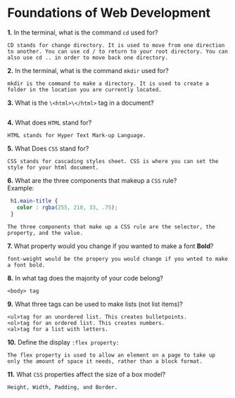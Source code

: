 # Foundations of Web Development

**1.** In the terminal, what is the command `cd` used for?
<!-- enter you answer in the space below -->
```
CD stands for change directory. It is used to move from one direction to another. You can use cd / to return to your root directory. You can also use cd .. in order to move back one directory.
```

**2.** In the terminal, what is the command `mkdir` used for?
<!-- enter you answer in the space below -->
```
mkdir is the command to make a directory. It is used to create a folder in the location you are currently located.
```

**3.** What is the `\<html>\</html>` tag in a document?
<!-- enter you answer in the space below -->
```

```

**4.** What does `HTML` stand for?
<!-- enter you answer in the space below -->
```
HTML stands for Hyper Text Mark-up Language.
```

**5.** What Does `CSS` stand for?
<!-- enter you answer in the space below -->
```
CSS stands for cascading styles sheet. CSS is where you can set the style for your html document.
```

**6.** What are the three components that makeup a `CSS` rule? <br> Example:
```css
 h1.main-title {
   color : rgba(255, 210, 33, .75);
 }
```
<!-- enter you answer in the space below -->
```
The three components that make up a CSS rule are the selector, the property, and the value.
```

**7.** What property would you change if you wanted to make a font **Bold**?
<!-- enter you answer in the space below -->
```
font-weight would be the propery you would change if you wnted to make a font bold.
```

**8.** In what tag does the majority of your code belong?
<!-- enter you answer in the space below -->
```
<body> tag
```

**9.** What three tags can be used to make lists (not list items)?
<!-- enter you answer in the space below -->
```
<ul>tag for an unordered list. This creates bulletpoints.
<ol>tag for an ordered list. This creates numbers.
<al>tag for a list with letters.
```

**10.** Define the display `:flex property:`
<!-- enter you answer in the space below -->
```
The flex property is used to allow an element on a page to take up only the amount of space it needs, rather than a block format.
```

**11.** What `CSS` properties affect the size of a box model?
<!-- enter you answer in the space below -->
```
Height, Width, Padding, and Border.
```
